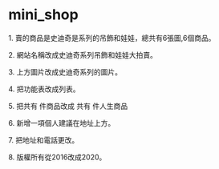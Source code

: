 # mini_shop
<p>1. 賣的商品是史迪奇是系列的吊飾和娃娃，總共有6張圖,6個商品。</p>
<p>2. 網站名稱改成史迪奇系列吊飾和娃娃大拍賣。</p>
<p>3. 上方圖片改成史迪奇系列的圖片。</p>
<p>4. 把功能表改成列表。</p>
<p>5. 把共有 件商品改成 共有  件人生商品</p>
<p>6. 新增一項個人建議在地址上方。</p>
<p>7. 把地址和電話更改。</p>
<p>8. 版權所有從2016改成2020。</p>
<p></p>
